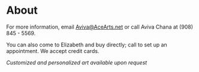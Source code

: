 ---
---

<div class="Container">
<div class="Light">

# About

</div>
<div class="Dark">

For more information, email <a href="mailto:Aviva@AceArts.net">Aviva@AceArts.net</a> or call Aviva Chana at (908) 845 - 5569.

You can also come to Elizabeth and buy directly; call to set up an appointment.  We accept credit cards.

_Customized and personalized art available upon request_
	</div>
</div>
